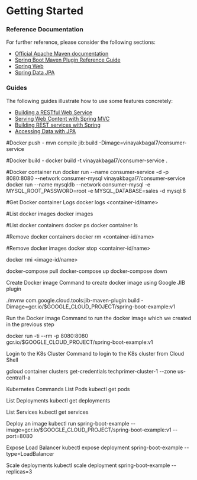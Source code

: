 # Getting Started

### Reference Documentation
For further reference, please consider the following sections:

* [Official Apache Maven documentation](https://maven.apache.org/guides/index.html)
* [Spring Boot Maven Plugin Reference Guide](https://docs.spring.io/spring-boot/docs/2.2.4.RELEASE/maven-plugin/)
* [Spring Web](https://docs.spring.io/spring-boot/docs/2.2.4.RELEASE/reference/htmlsingle/#boot-features-developing-web-applications)
* [Spring Data JPA](https://docs.spring.io/spring-boot/docs/2.2.4.RELEASE/reference/htmlsingle/#boot-features-jpa-and-spring-data)

### Guides
The following guides illustrate how to use some features concretely:

* [Building a RESTful Web Service](https://spring.io/guides/gs/rest-service/)
* [Serving Web Content with Spring MVC](https://spring.io/guides/gs/serving-web-content/)
* [Building REST services with Spring](https://spring.io/guides/tutorials/bookmarks/)
* [Accessing Data with JPA](https://spring.io/guides/gs/accessing-data-jpa/)


#Docker push -
mvn compile jib:build -Dimage=vinayakbagal7/consumer-service


#Docker build -
docker build -t vinayakbagal7/consumer-service .

#Docker container run
docker run --name consumer-service -d -p 8080:8080 --network consumer-mysql vinayakbagal7/consumer-service
docker run --name mysqldb --network consumer-mysql -e MYSQL_ROOT_PASSWORD=root -e MYSQL_DATABASE=sales -d mysql:8


#Get Docker container Logs
docker logs <container-id/name>

#List docker images
docker images

#List docker containers
docker ps
docker container ls

#Remove docker containers
docker rm <container-id/name>

#Remove docker images
docker stop <container-id/name>

docker rmi <image-id/name>

docker-compose pull
docker-compose up
docker-compose down

Create Docker image
Command to create docker image using Google JIB plugin

./mvnw com.google.cloud.tools:jib-maven-plugin:build -Dimage=gcr.io/$GOOGLE_CLOUD_PROJECT/spring-boot-example:v1

Run the Docker image
Command to run the docker image which we created in the previous step

docker run -ti --rm -p 8080:8080 gcr.io/$GOOGLE_CLOUD_PROJECT/spring-boot-example:v1

Login to the K8s Cluster
Command to login to the K8s cluster from Cloud Shell

gcloud container clusters get-credentials techprimer-cluster-1 --zone us-central1-a

Kubernetes Commands
List Pods
kubectl get pods

List Deployments
kubectl get deployments

List Services
kubectl get services

Deploy an image
kubectl run spring-boot-example --image=gcr.io/$GOOGLE_CLOUD_PROJECT/spring-boot-example:v1 --port=8080

Expose Load Balancer
kubectl expose deployment spring-boot-example --type=LoadBalancer

Scale deployments
kubectl scale deployment spring-boot-example --replicas=3

